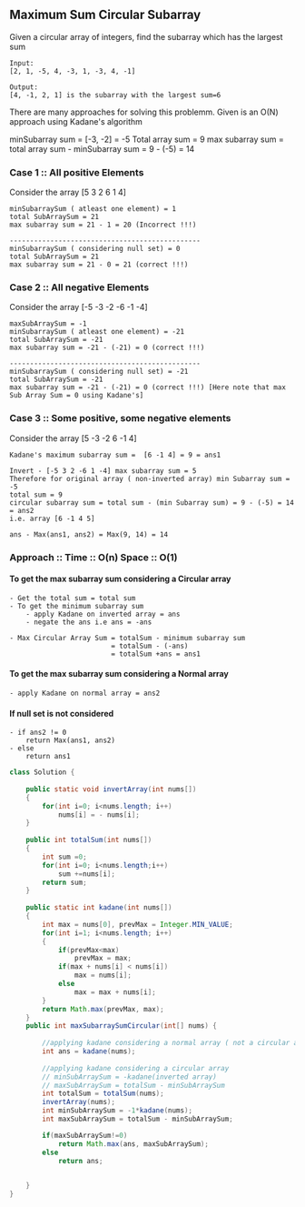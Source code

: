 ## Maximum Sum Circular Subarray

Given a circular array of integers, find the subarray which has the largest sum

```
Input:
[2, 1, -5, 4, -3, 1, -3, 4, -1]

Output:
[4, -1, 2, 1] is the subarray with the largest sum=6
```

There are many approaches for solving this problemm. Given is an O(N) approach using Kadane's algorithm

minSubarray sum = [-3, -2] = -5
Total array sum = 9
max subarray sum = total array sum - minSubarray sum = 9 - (-5) = 14


### Case 1 :: All positive Elements 
Consider the array [5 3 2 6 1 4]
```
minSubarraySum ( atleast one element) = 1
total SubArraySum = 21
max subarray sum = 21 - 1 = 20 (Incorrect !!!)

-----------------------------------------------
minSubarraySum ( considering null set) = 0
total SubArraySum = 21
max subarray sum = 21 - 0 = 21 (correct !!!)
```

### Case 2 :: All negative Elements 
Consider the array [-5 -3 -2 -6 -1 -4]
```
maxSubArraySum = -1
minSubarraySum ( atleast one element) = -21
total SubArraySum = -21
max subarray sum = -21 - (-21) = 0 (correct !!!)

-----------------------------------------------
minSubarraySum ( considering null set) = -21
total SubArraySum = -21
max subarray sum = -21 - (-21) = 0 (correct !!!) [Here note that max Sub Array Sum = 0 using Kadane's]
```

### Case 3 :: Some positive, some negative elements
Consider the array [5 -3 -2 6 -1 4]
```
Kadane's maximum subarray sum =  [6 -1 4] = 9 = ans1

Invert - [-5 3 2 -6 1 -4] max subarray sum = 5 
Therefore for original array ( non-inverted array) min Subarray sum = -5
total sum = 9
circular subarray sum = total sum - (min Subarray sum) = 9 - (-5) = 14 = ans2
i.e. array [6 -1 4 5]

ans - Max(ans1, ans2) = Max(9, 14) = 14
```
### Approach :: Time :: O(n) Space :: O(1)


#### To get the max subarray sum considering a Circular array
	- Get the total sum = total sum  
	- To get the minimum subarray sum   
		- apply Kadane on inverted array = ans  
		- negate the ans i.e ans = -ans  

	- Max Circular Array Sum = totalSum - minimum subarray sum   
							 = totalSum - (-ans)  
							 = totalSum +ans = ans1  

#### To get the max subarray sum considering a Normal array 
	- apply Kadane on normal array = ans2  

#### If null set is not considered   
	- if ans2 != 0
		return Max(ans1, ans2)
	- else
		return ans1


```java
class Solution {
    
    public static void invertArray(int nums[])
    {
        for(int i=0; i<nums.length; i++)
            nums[i] = - nums[i];
    }
    
    public int totalSum(int nums[])
    {
        int sum =0;
        for(int i=0; i<nums.length;i++)
            sum +=nums[i];
        return sum;
    }
    
    public static int kadane(int nums[])
    {
        int max = nums[0], prevMax = Integer.MIN_VALUE;
        for(int i=1; i<nums.length; i++)
        {
            if(prevMax<max)
                prevMax = max;
            if(max + nums[i] < nums[i])
                max = nums[i];
            else
                max = max + nums[i];
        }
        return Math.max(prevMax, max);
    }
    public int maxSubarraySumCircular(int[] nums) {
        
        //applying kadane considering a normal array ( not a circular array)
        int ans = kadane(nums);
        
        //applying kadane considering a circular array
        // minSubArraySum = -kadane(inverted array)
        // maxSubArraySum = totalSum - minSubArraySum
        int totalSum = totalSum(nums);
        invertArray(nums);
        int minSubArraySum = -1*kadane(nums);
        int maxSubArraySum = totalSum - minSubArraySum;

        if(maxSubArraySum!=0)
            return Math.max(ans, maxSubArraySum);
        else
            return ans;
        

    }
}

```




